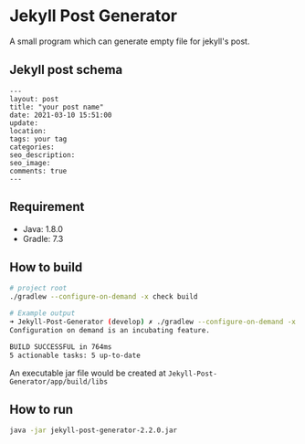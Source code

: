 # Jekyll Post Generator
A small program which can generate empty file for jekyll's post.

## Jekyll post schema

```text
---
layout: post
title: "your post name"
date: 2021-03-10 15:51:00
update:
location:
tags: your tag
categories:
seo_description:
seo_image:
comments: true
---
```

## Requirement
- Java: 1.8.0
- Gradle: 7.3

## How to build

```sh
# project root
./gradlew --configure-on-demand -x check build
```

```sh
# Example output
➜ Jekyll-Post-Generator (develop) ✗ ./gradlew --configure-on-demand -x check build
Configuration on demand is an incubating feature.

BUILD SUCCESSFUL in 764ms
5 actionable tasks: 5 up-to-date
```

An executable jar file would be created at `Jekyll-Post-Generator/app/build/libs`

## How to run
```sh
java -jar jekyll-post-generator-2.2.0.jar
```
